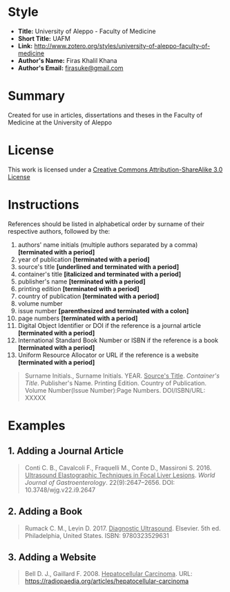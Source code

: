 # Style
 - **Title:** University of Aleppo - Faculty of Medicine
 - **Short Title:** UAFM
 - **Link:** http://www.zotero.org/styles/university-of-aleppo-faculty-of-medicine
 - **Author's Name:** Firas Khalil Khana
 - **Author's Email:** firasuke@gmail.com

# Summary
Created for use in articles, dissertations and theses in the Faculty of Medicine at the University of Aleppo

# License
This work is licensed under a [Creative Commons Attribution-ShareAlike 3.0 License](http://creativecommons.org/licenses/by-sa/3.0/)

# Instructions
References should be listed in alphabetical order by surname of their respective authors, followed by the:

 1. authors' name initials (multiple authors separated by a comma) **[terminated with a period]**
 2. year of publication **[terminated with a period]**
 3. source's title **[underlined and terminated with a period]**
 4. container's title **[italicized and terminated with a period]**
 5. publisher's name **[terminated with a period]**
 6. printing edition **[terminated with a period]**
 7. country of publication **[terminated with a period]**
 8. volume number
 9. issue number **[parenthesized and terminated with a colon]**
 10. page numbers **[terminated with a period]**
 11. Digital Object Identifier or DOI if the reference is a journal article **[terminated with a period]**
 12. International Standard Book Number or ISBN if the reference is a book **[terminated with a period]**
 13. Uniform Resource Allocator or URL if the reference is a website **[terminated with a period]**

> Surname Initials., Surname Initials. YEAR. <ins>Source's Title</ins>. <em>Container's Title</em>. Publisher's Name. Printing Edition. Country of Publication. Volume Number(Issue Number):Page Numbers. DOI/ISBN/URL: XXXXX

# Examples
## 1. Adding a Journal Article
> Conti C. B., Cavalcoli F., Fraquelli M., Conte D., Massironi S. 2016. <ins>Ultrasound Elastographic Techniques in Focal Liver Lesions</ins>. <em>World Journal of Gastroenterology</em>. 22(9):2647–2656. DOI: 10.3748/wjg.v22.i9.2647

## 2. Adding a Book
> Rumack C. M., Leṿin D. 2017. <ins>Diagnostic Ultrasound</ins>. Elsevier. 5th ed. Philadelphia, United States. ISBN: 9780323529631

## 3. Adding a Website
> Bell D. J., Gaillard F. 2008. <ins>Hepatocellular Carcinoma</ins>. URL: https://radiopaedia.org/articles/hepatocellular-carcinoma
